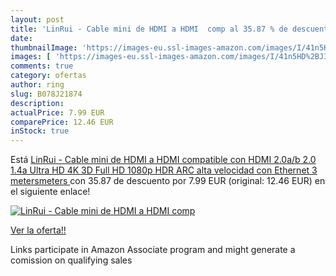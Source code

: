 ```yaml
---
layout: post
title: 'LinRui - Cable mini de HDMI a HDMI  comp al 35.87 % de descuento'
date: 
thumbnailImage: 'https://images-eu.ssl-images-amazon.com/images/I/41n5HD%2BJI5L._SL200_.jpg'
images: [ 'https://images-eu.ssl-images-amazon.com/images/I/41n5HD%2BJI5L._SL200_.jpg' ]
comments: true
category: ofertas
author: ring
slug: B078J21874
description:
actualPrice: 7.99 EUR
comparePrice: 12.46 EUR
inStock: true
---
```


Está [LinRui - Cable mini de HDMI a HDMI  compatible con HDMI 2.0a/b  2.0  1.4a  Ultra HD  4K  3D  Full HD  1080p  HDR  ARC  alta velocidad con Ethernet   3 metersmeters ](https://www.amazon.es/dp/B078J21874/?tag=tolees-21) con 35.87 de descuento por 7.99 EUR (original: 12.46 EUR) en el siguiente enlace!

[![LinRui - Cable mini de HDMI a HDMI  comp](https://images-eu.ssl-images-amazon.com/images/I/41n5HD%2BJI5L._SL200_.jpg)](https://www.amazon.es/dp/B078J21874/?tag=tolees-21)

[Ver la oferta!!](https://www.amazon.es/dp/B078J21874/?tag=tolees-21)

Links participate in Amazon Associate program and might generate a comission on qualifying sales


